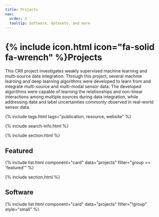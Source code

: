 ```yaml
---
title: Projects
nav:
  order: 2
  tooltip: Software, datasets, and more
---
```


# {% include icon.html icon="fa-solid fa-wrench" %}Projects

This CRII project investigates weakly supervised machine learning and multi-source data integration. Through this project, several machine learning and deep learning algorithms were developed to learn from and integrate multi-source and multi-modal sensor data. The developed algorithms were capable of learning the relationships and non-linear interactions among multiple sources during data integration, while addressing data and label uncertainties commonly observed in real-world sensor data. 

{% include tags.html tags="publication, resource, website" %}

{% include search-info.html %}

{% include section.html %}

## Featured

{% include list.html component="card" data="projects" filter="group == 'featured'" %}

{% include section.html %}

## Software

{% include list.html component="card" data="projects" filter="!group" style="small" %}
